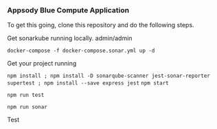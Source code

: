 ### Appsody Blue Compute Application 

To get this going, clone this repository and do the following steps. 

Get sonarkube running locally. admin/admin

  `docker-compose -f docker-compose.sonar.yml up -d` 

Get your project running



  `npm install ; npm install -D sonarqube-scanner jest-sonar-reporter supertest ; npm install --save express jest`
  `npm start`
  

  `npm run test`
  
  `npm run sonar`
  
  Test
